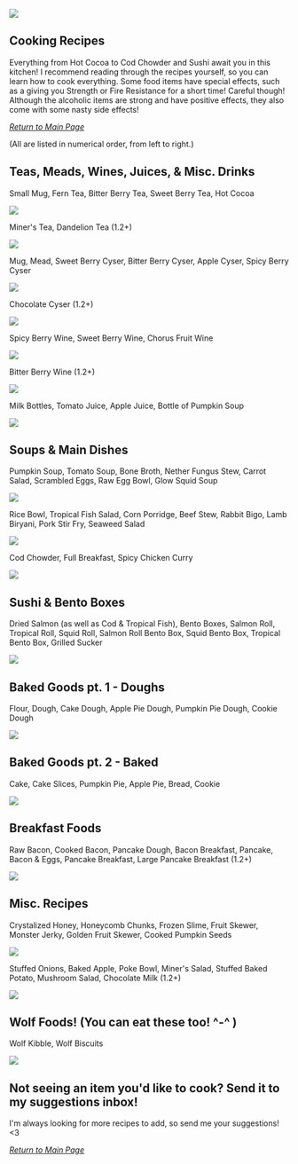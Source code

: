 ![](../wiki-images/banner_cook.png)

## Cooking Recipes

Everything from Hot Cocoa to Cod Chowder and Sushi await you in this kitchen! I recommend reading through the recipes yourself, so you can learn how to cook everything.
Some food items have special effects, such as a giving you Strength or Fire Resistance for a short time! Careful though! Although the alcoholic items are strong and have positive effects, they also come with some nasty side effects!

_[Return to Main Page](index.md)_

(All are listed in numerical order, from left to right.)

## Teas, Meads, Wines, Juices, & Misc. Drinks

Small Mug, Fern Tea, Bitter Berry Tea, Sweet Berry Tea, Hot Cocoa

![](../wiki-images/tea.png)

Miner's Tea, Dandelion Tea (1.2+)

![](../wiki-images/teas_2.png)

Mug, Mead, Sweet Berry Cyser, Bitter Berry Cyser, Apple Cyser, Spicy Berry Cyser

![](../wiki-images/mead.png)

Chocolate Cyser (1.2+)

![](../wiki-images/mead_2.png)

Spicy Berry Wine, Sweet Berry Wine, Chorus Fruit Wine

![](../wiki-images/wine.png)

Bitter Berry Wine (1.2+)

![](../wiki-images/wine_3.png)

Milk Bottles, Tomato Juice, Apple Juice, Bottle of Pumpkin Soup

![](../wiki-images/juice.png)

## Soups & Main Dishes

Pumpkin Soup, Tomato Soup, Bone Broth, Nether Fungus Stew, Carrot Salad, Scrambled Eggs, Raw Egg Bowl, Glow Squid Soup

![](../wiki-images/bowl_1.png)

Rice Bowl, Tropical Fish Salad, Corn Porridge, Beef Stew, Rabbit Bigo, Lamb Biryani, Pork Stir Fry, Seaweed Salad

![](../wiki-images/bowl_2.png)

Cod Chowder, Full Breakfast, Spicy Chicken Curry

![](../wiki-images/bowl_4.png)

## Sushi & Bento Boxes

Dried Salmon (as well as Cod & Tropical Fish), Bento Boxes, Salmon Roll, Tropical Roll, Squid Roll, Salmon Roll Bento Box, Squid Bento Box, Tropical Bento Box, Grilled Sucker

![](../wiki-images/sushi.png)

## Baked Goods pt. 1 - Doughs

Flour, Dough, Cake Dough, Apple Pie Dough, Pumpkin Pie Dough, Cookie Dough

![](../wiki-images/baking.png)

## Baked Goods pt. 2 - Baked

Cake, Cake Slices, Pumpkin Pie, Apple Pie, Bread, Cookie

![](../wiki-images/stove.png)

## Breakfast Foods

Raw Bacon, Cooked Bacon, Pancake Dough, Bacon Breakfast, Pancake, Bacon & Eggs, Pancake Breakfast, Large Pancake Breakfast (1.2+)

![](../wiki-images/breakfast.png)

## Misc. Recipes

Crystalized Honey, Honeycomb Chunks, Frozen Slime, Fruit Skewer, Monster Jerky, Golden Fruit Skewer, Cooked Pumpkin Seeds

![](../wiki-images/misc.png)

Stuffed Onions, Baked Apple, Poke Bowl, Miner's Salad, Stuffed Baked Potato, Mushroom Salad, Chocolate Milk (1.2+)

![](../wiki-images/misc_2.png)

## Wolf Foods! (You can eat these too! ^-^ )

Wolf Kibble, Wolf Biscuits

![](../wiki-images/dogs.png)

## Not seeing an item you'd like to cook? Send it to my suggestions inbox!
I'm always looking for more recipes to add, so send me your suggestions! <3

_[Return to Main Page](index.md)_
